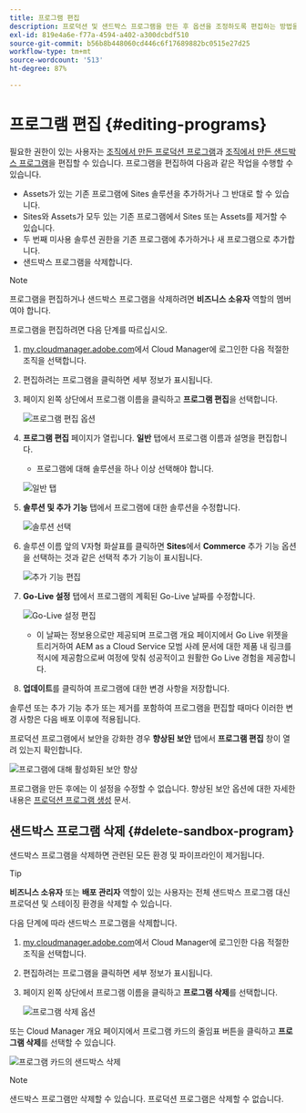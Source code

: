 ```yaml
---
title: 프로그램 편집
description: 프로덕션 및 샌드박스 프로그램을 만든 후 옵션을 조정하도록 편집하는 방법을 알아봅니다.
exl-id: 819e4a6e-f77a-4594-a402-a300dcbdf510
source-git-commit: b56b8b448060cd446c6f17689882bc0515e27d25
workflow-type: tm+mt
source-wordcount: '513'
ht-degree: 87%

---
```


# 프로그램 편집 {#editing-programs}

필요한 권한이 있는 사용자는 [조직에서 만든 프로덕션 프로그램](creating-production-programs.md)과 [조직에서 만든 샌드박스 프로그램](creating-sandbox-programs.md)을 편집할 수 있습니다. 프로그램을 편집하여 다음과 같은 작업을 수행할 수 있습니다.

* Assets가 있는 기존 프로그램에 Sites 솔루션을 추가하거나 그 반대로 할 수 있습니다.
* Sites와 Assets가 모두 있는 기존 프로그램에서 Sites 또는 Assets를 제거할 수 있습니다.
* 두 번째 미사용 솔루션 권한을 기존 프로그램에 추가하거나 새 프로그램으로 추가합니다.
* 샌드박스 프로그램을 삭제합니다.

>[!NOTE]
>
>프로그램을 편집하거나 샌드박스 프로그램을 삭제하려면 **비즈니스 소유자** 역할의 멤버여야 합니다.

프로그램을 편집하려면 다음 단계를 따르십시오.

1. [my.cloudmanager.adobe.com](https://my.cloudmanager.adobe.com/)에서 Cloud Manager에 로그인한 다음 적절한 조직을 선택합니다.

1. 편집하려는 프로그램을 클릭하면 세부 정보가 표시됩니다.

1. 페이지 왼쪽 상단에서 프로그램 이름을 클릭하고 **프로그램 편집**&#x200B;을 선택합니다.

   ![프로그램 편집 옵션](assets/edit-program-overview.png)

1. **프로그램 편집** 페이지가 열립니다. **일반** 탭에서 프로그램 이름과 설명을 편집합니다.

   * 프로그램에 대해 솔루션을 하나 이상 선택해야 합니다.

   ![일반 탭](assets/edit-program-prod1.png)

1. **솔루션 및 추가 기능** 탭에서 프로그램에 대한 솔루션을 수정합니다.

   ![솔루션 선택](assets/edit-prg.png)

1. 솔루션 이름 앞의 V자형 화살표를 클릭하면 **Sites**&#x200B;에서 **Commerce** 추가 기능 옵션을 선택하는 것과 같은 선택적 추가 기능이 표시됩니다.

   ![추가 기능 편집](assets/edit-program-add-on.png)

1. **Go-Live 설정** 탭에서 프로그램의 계획된 Go-Live 날짜를 수정합니다.

   ![Go-Live 설정 편집](assets/edit-program-go-live.png)

   * 이 날짜는 정보용으로만 제공되며 프로그램 개요 페이지에서 Go Live 위젯을 트리거하여 AEM as a Cloud Service 모범 사례 문서에 대한 제품 내 링크를 적시에 제공함으로써 여정에 맞춰 성공적이고 원활한 Go Live 경험을 제공합니다.

1. **업데이트**&#x200B;를 클릭하여 프로그램에 대한 변경 사항을 저장합니다.

솔루션 또는 추가 기능 추가 또는 제거를 포함하여 프로그램을 편집할 때마다 이러한 변경 사항은 다음 배포 이후에 적용됩니다.

프로덕션 프로그램에서 보안을 강화한 경우 **향상된 보안** 탭에서 **프로그램 편집** 창이 열려 있는지 확인합니다.

![프로그램에 대해 활성화된 보안 향상](assets/edit-program-enhanced.png)

프로그램을 만든 후에는 이 설정을 수정할 수 없습니다. 향상된 보안 옵션에 대한 자세한 내용은 [프로덕션 프로그램 생성](creating-production-programs.md) 문서.

## 샌드박스 프로그램 삭제 {#delete-sandbox-program}

샌드박스 프로그램을 삭제하면 관련된 모든 환경 및 파이프라인이 제거됩니다.

>[!TIP]
>
>**비즈니스 소유자** 또는 **배포 관리자** 역할이 있는 사용자는 전체 샌드박스 프로그램 대신 프로덕션 및 스테이징 환경을 삭제할 수 있습니다.

다음 단계에 따라 샌드박스 프로그램을 삭제합니다.

1. [my.cloudmanager.adobe.com](https://my.cloudmanager.adobe.com/)에서 Cloud Manager에 로그인한 다음 적절한 조직을 선택합니다.

1. 편집하려는 프로그램을 클릭하면 세부 정보가 표시됩니다.

1. 페이지 왼쪽 상단에서 프로그램 이름을 클릭하고 **프로그램 삭제**&#x200B;를 선택합니다.

   ![프로그램 삭제 옵션](assets/delete-sandbox1.png)

또는 Cloud Manager 개요 페이지에서 프로그램 카드의 줄임표 버튼을 클릭하고 **프로그램 삭제**&#x200B;를 선택할 수 있습니다.

![프로그램 카드의 샌드박스 삭제](assets/delete-sandbox2.png)

>[!NOTE]
>
>샌드박스 프로그램만 삭제할 수 있습니다. 프로덕션 프로그램은 삭제할 수 없습니다.
